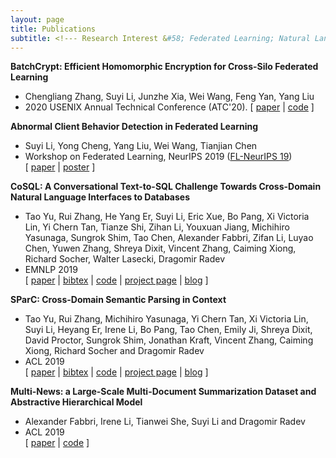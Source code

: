 ```yaml
---
layout: page
title: Publications
subtitle: <!--- Research Interest &#58; Federated Learning; Natural Language Processing -->
---
```

**BatchCrypt: Efficient Homomorphic Encryption for Cross-Silo Federated Learning**  
* Chengliang Zhang, Suyi Li, Junzhe Xia, Wei Wang, Feng Yan, Yang Liu   
* 2020 USENIX Annual Technical Conference (ATC'20).
\[ [paper](https://marcoszh.github.io/batchcrypt_atc20.pdf) | [code](https://github.com/marcoszh/BatchCrypt) \]


**Abnormal Client Behavior Detection in Federated Learning**  
* Suyi Li, Yong Cheng, Yang Liu, Wei Wang, Tianjian Chen  
* Workshop on Federated Learning, NeurIPS 2019 ([FL-NeurIPS 19](http://federated-learning.org/fl-neurips-2019/))  
\[ [paper](https://arxiv.org/abs/1910.09933) | [poster](https://github.com/Suyi32/Suyi32.github.io/blob/master/img/NeurIP2019_Poster.jpg) \]

**CoSQL: A Conversational Text-to-SQL Challenge Towards Cross-Domain Natural Language Interfaces to Databases**  
* Tao Yu, Rui Zhang, He Yang Er, Suyi Li, Eric Xue, Bo Pang, Xi Victoria Lin, Yi Chern Tan, Tianze Shi, Zihan Li, Youxuan Jiang, Michihiro Yasunaga, Sungrok Shim, Tao Chen, Alexander Fabbri, Zifan Li, Luyao Chen, Yuwen Zhang, Shreya Dixit, Vincent Zhang, Caiming Xiong, Richard Socher, Walter Lasecki, Dragomir Radev   
* EMNLP 2019  
\[ [paper](https://arxiv.org/abs/1909.05378) | [bibtex](https://taoyds.github.io/files/emnlp2019cosql.txt) | [code](https://github.com/taoyds/cosql) | [project page](https://yale-lily.github.io/cosql) | [blog](https://medium.com/@tao.yu/spider-one-more-step-towards-natural-language-interfaces-to-databases-62298dc6df3c) \]

**SParC: Cross-Domain Semantic Parsing in Context**    
* Tao Yu, Rui Zhang, Michihiro Yasunaga, Yi Chern Tan, Xi Victoria Lin, Suyi Li, Heyang Er, Irene Li, Bo Pang, Tao Chen, Emily Ji, Shreya Dixit, David Proctor, Sungrok Shim, Jonathan Kraft, Vincent Zhang, Caiming Xiong, Richard Socher and Dragomir Radev  
* ACL 2019  
\[ [paper](https://arxiv.org/abs/1906.02285) | [bibtex](https://taoyds.github.io/files/acl2019.txt) | [code](https://github.com/taoyds/sparc) | [project page](https://yale-lily.github.io/sparc) | [blog](https://medium.com/@tao.yu/spider-one-more-step-towards-natural-language-interfaces-to-databases-62298dc6df3c) \]

**Multi-News: a Large-Scale Multi-Document Summarization Dataset and Abstractive Hierarchical Model**   
* Alexander Fabbri, Irene Li, Tianwei She, Suyi Li and Dragomir Radev  
* ACL 2019  
\[ [paper](https://arxiv.org/pdf/1906.01749.pdf) | [code](https://github.com/Alex-Fabbri/Multi-News) \]

